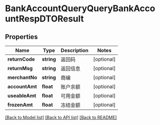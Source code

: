 # BankAccountQueryQueryBankAccountRespDTOResult

## Properties
Name | Type | Description | Notes
------------ | ------------- | ------------- | -------------
**returnCode** | **string** | 返回码 | [optional] 
**returnMsg** | **string** | 返回信息 | [optional] 
**merchantNo** | **string** | 商编 | [optional] 
**accountAmt** | **float** | 账户余额 | [optional] 
**useableAmt** | **float** | 可用金额 | [optional] 
**frozenAmt** | **float** | 冻结金额 | [optional] 

[[Back to Model list]](../README.md#documentation-for-models) [[Back to API list]](../README.md#documentation-for-api-endpoints) [[Back to README]](../README.md)


